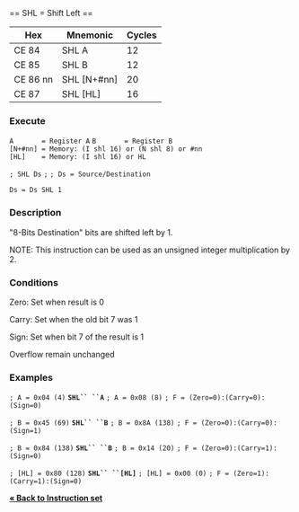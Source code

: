 \== SHL = Shift Left ==

| Hex      | Mnemonic       | Cycles |
| -------- | -------------- | ------ |
| CE 84    | SHL A          | 12     |
| CE 85    | SHL B          | 12     |
| CE 86 nn | SHL \[N+\#nn\] | 20     |
| CE 87    | SHL \[HL\]     | 16     |

### Execute

`A       = Register A`
`B       = Register B`
`[N+#nn] = Memory: (I shl 16) or (N shl 8) or #nn`
`[HL]    = Memory: (I shl 16) or HL`

`; SHL Ds`
`;`
`; Ds = Source/Destination`

`Ds = Ds SHL 1`

### Description

"8-Bits Destination" bits are shifted left by 1.

NOTE: This instruction can be used as an unsigned integer multiplication
by 2.

### Conditions

Zero: Set when result is 0

Carry: Set when the old bit 7 was 1

Sign: Set when bit 7 of the result is 1

Overflow remain unchanged

### Examples

`; A = 0x04 (4)`
**`SHL`` ``A`**
`; A = 0x08 (8)`
`; F = (Zero=0):(Carry=0):(Sign=0)`

`; B = 0x45 (69)`
**`SHL`` ``B`**
`; B = 0x8A (138)`
`; F = (Zero=0):(Carry=0):(Sign=1)`

`; B = 0x84 (138)`
**`SHL`` ``B`**
`; B = 0x14 (20)`
`; F = (Zero=0):(Carry=1):(Sign=0)`

`; [HL] = 0x80 (128)`
**`SHL`` ``[HL]`**
`; [HL] = 0x00 (0)`
`; F = (Zero=1):(Carry=1):(Sign=0)`

[**« Back to Instruction set**](S1C88_InstructionSet.md "wikilink")
